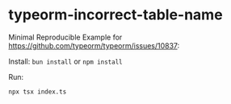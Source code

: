 # typeorm-incorrect-table-name

Minimal Reproducible Example for https://github.com/typeorm/typeorm/issues/10837:

Install:
`bun install` or `npm install`

Run:

```
npx tsx index.ts
```
